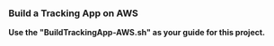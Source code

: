### Build a Tracking App on AWS
**Use the "BuildTrackingApp-AWS.sh" as your guide for this project.** 
